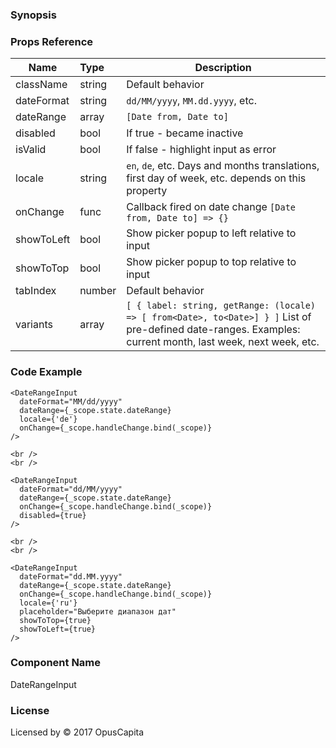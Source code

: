 ### Synopsis

### Props Reference

| Name                           | Type                                                                 | Description                                                                                                                                                 |
| ------------------------------ | :----------------------                                              | -----------------------------------------------------------                                                                                                 |
| className                      | string                                                               | Default behavior                                                                                                                                            |
| dateFormat                     | string                                                               | `dd/MM/yyyy`, `MM.dd.yyyy`, etc.                                                                                                                            |
| dateRange                      | array                                                                | `[Date from, Date to]`                                                                                                                                      |
| disabled                       | bool                                                                 | If true - became inactive                                                                                                                                   |
| isValid                        | bool                                                                 | If false - highlight input as error                                                                                                                         |
| locale                         | string                                                               | `en`, `de`, etc. Days and months translations, first day of week, etc. depends on this property                                                             |
| onChange                       | func                                                                 | Callback fired on date change `[Date from, Date to] => {}`                                                                                                  |
| showToLeft                     | bool                                                                 | Show picker popup to left relative to input                                                                                                                 |
| showToTop                      | bool                                                                 | Show picker popup to top relative to input                                                                                                                  |
| tabIndex                       | number                                                               | Default behavior                                                                                                                                            |
| variants                       | array                                                                | `[ { label: string, getRange: (locale) => [ from<Date>, to<Date>] } ]` List of pre-defined date-ranges. Examples: current month, last week, next week, etc. |

### Code Example

```
<DateRangeInput 
  dateFormat="MM/dd/yyyy"
  dateRange={_scope.state.dateRange}
  locale={'de'}
  onChange={_scope.handleChange.bind(_scope)}
/>

<br />
<br />

<DateRangeInput 
  dateFormat="dd/MM/yyyy"
  dateRange={_scope.state.dateRange}
  onChange={_scope.handleChange.bind(_scope)}
  disabled={true}
/>

<br />
<br />

<DateRangeInput 
  dateFormat="dd.MM.yyyy"
  dateRange={_scope.state.dateRange}
  onChange={_scope.handleChange.bind(_scope)}
  locale={'ru'}
  placeholder="Выберите диапазон дат"
  showToTop={true}
  showToLeft={true}
/>
``` 

### Component Name

DateRangeInput

### License

Licensed by © 2017 OpusCapita

